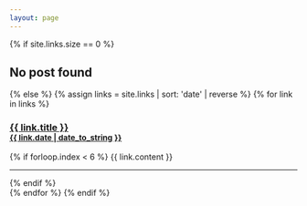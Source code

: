 ```yaml
---
layout: page
---
```


<div class="content list">
{% if site.links.size == 0 %}
  <h2>No post found</h2>
{% else %}
{% assign links = site.links | sort: 'date' | reverse %}
{% for link in links %}
  <div class="list-item">
    <h3 class="list-link-title">
      <a href="{{ link.link }}">{{ link.title }}</a>
      <div class="list-link-date">
        <a href="{{ site.baseurl }}{{ link.url }}">
        <small><time>{{ link.date | date_to_string }}</time></small>
        </a>
      </div>
    </h3>
    {% if forloop.index < 6 %}
      {{ link.content }}
      <hr>
    {% endif %}
  </div>
{% endfor %}
{% endif %}
</div>
